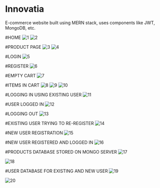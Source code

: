 # Innovatia
 E-commerce website built using MERN stack, uses components like JWT, MongoDB, etc.

#HOME
![1](https://user-images.githubusercontent.com/97084494/211622666-b175aef3-7dfc-4f6b-b06e-8a07948d6377.jpg)
![2](https://user-images.githubusercontent.com/97084494/211622703-2b0aebfa-57d0-4cd1-9ed3-1992e2844a26.jpg)

#PRODUCT PAGE
![3](https://user-images.githubusercontent.com/97084494/211622763-489bd6bd-dbbf-4b34-ba3e-a79d4db53e7a.jpg)
![4](https://user-images.githubusercontent.com/97084494/211622791-3515db8c-8950-402d-bd25-0e7f7694928a.jpg)

#LOGIN
![5](https://user-images.githubusercontent.com/97084494/211622924-1d0fd21d-6458-4f66-a673-88b7270540e3.jpg)

#REGISTER
![6](https://user-images.githubusercontent.com/97084494/211622994-1ee52997-018c-4e69-8dc0-a039047d15e5.jpg)

#EMPTY CART
![7](https://user-images.githubusercontent.com/97084494/211623085-fed3066d-3b1b-44ce-950d-2efca79156c2.jpg)

#ITEMS IN CART
![8](https://user-images.githubusercontent.com/97084494/211623145-10966b8a-773d-4454-9f11-00553c660f99.jpg)
![9](https://user-images.githubusercontent.com/97084494/211623160-bd622253-d223-48c1-af65-c504c9bfe11b.jpg)
![10](https://user-images.githubusercontent.com/97084494/211623171-5b0c9184-083a-4998-920b-7c4d18c1151e.jpg)

#LOGGING IN USING EXISTING USER
![11](https://user-images.githubusercontent.com/97084494/211624179-997107a1-877f-4027-93a1-7c9d79a0745d.jpg)

#USER LOGGED IN
![12](https://user-images.githubusercontent.com/97084494/211624320-ffc4f56f-0b4d-431c-9d30-16b1a47dd5c1.jpg)

#LOGGING OUT
![13](https://user-images.githubusercontent.com/97084494/211624391-e3c33557-21da-44b6-87a1-3c1852645d09.jpg)

#EXISTING USER TRYING TO RE-REGISTER
![14](https://user-images.githubusercontent.com/97084494/211624600-7c3c1f1c-2414-4dd2-bb8b-bade71c57f89.jpg)

#NEW USER REGISTRATION
![15](https://user-images.githubusercontent.com/97084494/211624725-53e917e4-48be-4d8b-b32f-5d2c14a9af1f.jpg)

#NEW USER REGISTERED AND LOGGED IN
![16](https://user-images.githubusercontent.com/97084494/211624839-599d618f-7e55-4f51-ad4c-77bfa14597ca.jpg)

#PRODUCTS DATABASE STORED ON MONGO SERVER
![17](https://user-images.githubusercontent.com/97084494/211624925-7e51fa7e-d784-4bb3-8c26-9ed3df7100e0.jpg)

![18](https://user-images.githubusercontent.com/97084494/211624977-6d0497ba-42b3-4647-8fad-03a1a6ad94df.jpg)

#USER DATABASE FOR EXISTING AND NEW USER
![19](https://user-images.githubusercontent.com/97084494/211625150-387ef2d0-a6c5-4481-8ddc-7a3fcebc74a8.jpg)

![20](https://user-images.githubusercontent.com/97084494/211625153-539f1719-81f7-4c56-92ba-745e40e3093e.jpg)
